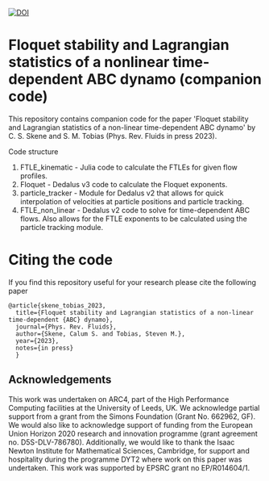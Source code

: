 [![DOI](https://zenodo.org/badge/510360742.svg)](https://zenodo.org/badge/latestdoi/510360742)

# Floquet stability and Lagrangian statistics of a nonlinear time-dependent ABC dynamo (companion code)
This repository contains companion code for the paper 'Floquet stability and Lagrangian statistics of a non-linear time-dependent ABC dynamo' by C. S. Skene and S. M. Tobias (Phys. Rev. Fluids in press 2023).

Code structure
1. FTLE_kinematic - Julia code to calculate the FTLEs for given flow profiles.
2. Floquet - Dedalus v3 code to calculate the Floquet exponents.
3. particle_tracker - Module for Dedalus v2 that allows for quick interpolation of velocities at particle positions and particle tracking.
4. FTLE_non_linear - Dedalus v2 code to solve for time-dependent ABC flows. Also allows for the FTLE exponents to be calculated using the particle tracking module.

# Citing the code
If you find this repository useful for your research please cite the following paper
```
@article{skene_tobias_2023, 
  title={Floquet stability and Lagrangian statistics of a non-linear time-dependent {ABC} dynamo}, 
  journal={Phys. Rev. Fluids}, 
  author={Skene, Calum S. and Tobias, Steven M.}, 
  year={2023},
  notes={in press}
  }
```
## Acknowledgements

This work was undertaken on ARC4, part of the High Performance Computing facilities at the University of Leeds, UK. We acknowledge partial support from a grant from the Simons Foundation (Grant No. 662962, GF). We would also like to acknowledge support of funding from the European Union Horizon 2020 research and innovation programme (grant agreement no. D5S-DLV-786780). Additionally, we would like to thank the Isaac Newton Institute for Mathematical Sciences, Cambridge, for support and hospitality during the programme DYT2 where work on this paper was undertaken. This work was supported by EPSRC grant no EP/R014604/1.

